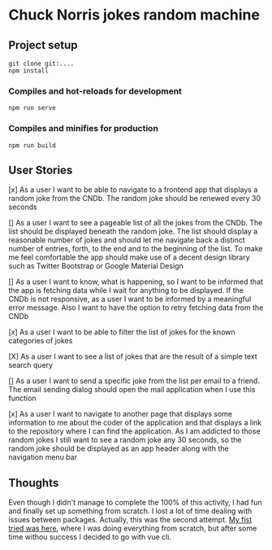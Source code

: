 # Chuck Norris jokes random machine
## Project setup
```
git clone git:....
npm install
```

### Compiles and hot-reloads for development
```
npm run serve
```

### Compiles and minifies for production
```
npm run build
```

## User Stories
[x] As a user I want to be able to navigate to a frontend app that displays a random joke
from the CNDb. The random joke should be renewed every 30 seconds

[] As a user I want to see a pageable list of all the jokes from the CNDb. The list should be
displayed beneath the random joke. The list should display a reasonable number of
jokes and should let me navigate back a distinct number of entries, forth, to the end and
to the beginning of the list. To make me feel comfortable the app should make use of a
decent design library such as Twitter Bootstrap or Google Material Design

[] As a user I want to know, what is happening, so I want to be informed that the app is
fetching data while I wait for anything to be displayed. If the CNDb is not responsive, as
a user I want to be informed by a meaningful error message. Also I want to have the
option to retry fetching data from the CNDb

[x] As a user I want to be able to filter the list of jokes for the known categories of jokes

[X] As a user I want to see a list of jokes that are the result of a simple text search query

[] As a user I want to send a specific joke from the list per email to a friend. The email
sending dialog should open the mail application when I use this function

[x] As a user I want to navigate to another page that displays some information to me about
the coder of the application and that displays a link to the repository where I can find the
application. As I am addicted to those random jokes I still want to see a random joke any
30 seconds, so the random joke should be displayed as an app header along with the
navigation menu bar

## Thoughts
Even though I didn't manage to complete the 100% of this activity, I had fun and finally set up
something from scratch. I lost a lot of time dealing with issues between packages. Actually,
this was the second attempt. [My fist tried was here](https://github.com/learodrigo/chuck-norris-random-jokes),
where I was doing everything from scratch, but after some time withou success I decided to go
with vue cli.
